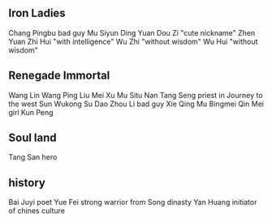 

## Iron Ladies
Chang Pingbu bad guy
Mu Siyun
Ding Yuan
Dou Zi "cute nickname"
Zhen Yuan
Zhi Hui "with intelligence"
Wu Zhi "without wisdom"
Wu Hui "without wisdom"


## Renegade Immortal
Wang Lin
Wang Ping
Liu Mei
Xu Mu
Situ Nan
Tang Seng priest in Journey to the west
Sun Wukong
Su Dao
Zhou Li bad guy
Xie Qing
Mu Bingmei
Qin Mei girl
Kun Peng


## Soul land
Tang San hero



## history
Bai Juyi  poet
Yue Fei   strong warrior from Song dinasty
Yan Huang initiator of chines culture
